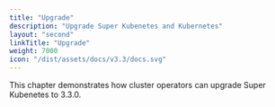 ```yaml
---
title: "Upgrade"
description: "Upgrade Super Kubenetes and Kubernetes"
layout: "second"
linkTitle: "Upgrade"
weight: 7000
icon: "/dist/assets/docs/v3.3/docs.svg"
---
```


This chapter demonstrates how cluster operators can upgrade Super Kubenetes to 3.3.0.